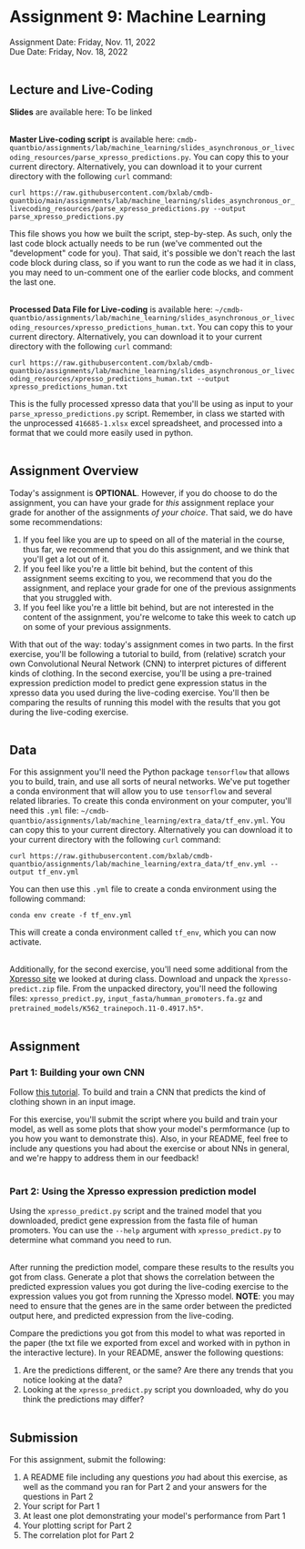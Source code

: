 # Assignment 9: Machine Learning 
Assignment Date: Friday, Nov. 11, 2022 <br>
Due Date: Friday, Nov. 18, 2022 <br><br>

## Lecture and Live-Coding

**Slides** are available here: To be linked <br><br>

**Master Live-coding script** is available here: `cmdb-quantbio/assignments/lab/machine_learning/slides_asynchronous_or_livecoding_resources/parse_xpresso_predictions.py`. You can copy this to your current directory. Alternatively, you can download it to your current directory with the following `curl` command: 

`curl https://raw.githubusercontent.com/bxlab/cmdb-quantbio/main/assignments/lab/machine_learning/slides_asynchronous_or_livecoding_resources/parse_xpresso_predictions.py --output parse_xpresso_predictions.py` 

This file shows you how we built the script, step-by-step. As such, only the last code block actually needs to be run (we've commented out the "development" code for you). That said, it's possible we don't reach the last code block during class, so if you want to run the code as we had it in class, you may need to un-comment one of the earlier code blocks, and comment the last one. <br><br>

**Processed Data File for Live-coding** is available here: `~/cmdb-quantbio/assignments/lab/machine_learning/slides_asynchronous_or_livecoding_resources/xpresso_predictions_human.txt`. You can copy this to your current directory. Alternatively, you can download it to your current directory with the following `curl` command:

`curl https://raw.githubusercontent.com/bxlab/cmdb-quantbio/assignments/lab/machine_learning/slides_asynchronous_or_livecoding_resources/xpresso_predictions_human.txt --output xpresso_predictions_human.txt`

This is the fully processed xpresso data that you'll be using as input to your `parse_xpresso_predictions.py` script. Remember, in class we started with the unprocessed `416685-1.xlsx` excel spreadsheet, and processed into a format that we could more easily used in python. <br><br>

## Assignment Overview

Today's assignment is **OPTIONAL**. However, if you do choose to do the assignment, you can have your grade for *this* assignment replace your grade for another of the assignments *of your choice*. That said, we do have some recommendations:

1. If you feel like you are up to speed on all of the material in the course, thus far, we recommend that you do this assignment, and we think that you'll get a lot out of it.
2. If you feel like you're a little bit behind, but the content of this assignment seems exciting to you, we recommend that you do the assignment, and replace your grade for one of the previous assignments that you struggled with. 
3. If you feel like you're a little bit behind, but are not interested in the content of the assignment, you're welcome to take this week to catch up on some of your previous assignments.

With that out of the way: today's assignment comes in two parts. In the first exercise, you'll be following a tutorial to build, from (relative) scratch your own Convolutional Neural Network (CNN) to interpret pictures of different kinds of clothing. In the second exercise, you'll be using a pre-trained expression prediction model to predict gene expression status in the xpresso data you used during the live-coding exercise. You'll then be comparing the results of running this model with the results that you got during the live-coding exercise. <br><br>

## Data

For this assignment you'll need the Python package `tensorflow` that allows you to build, train, and use all sorts of neural networks. We've put together a conda environment that will allow you to use `tensorflow` and several related libraries. To create this conda environment on your computer, you'll need this `.yml` file: `~/cmdb-quantbio/assignments/lab/machine_learning/extra_data/tf_env.yml`. You can copy this to your current directory. Alternatively you can download it to your current directory with the following `curl` command:

`curl https://raw.githubusercontent.com/bxlab/cmdb-quantbio/assignments/lab/machine_learning/extra_data/tf_env.yml --output tf_env.yml`

You can then use this `.yml` file to create a conda environment using the following command:

`conda env create -f tf_env.yml`

This will create a conda environment called `tf_env`, which you can now activate. <br><br>

Additionally, for the second exercise, you'll need some additional from the [Xpresso site](https://xpresso.gs.washington.edu/data/) we looked at during class. Download and unpack the `Xpresso-predict.zip` file. From the unpacked directory, you'll need the following files: `xpresso_predict.py`, `input_fasta/humman_promoters.fa.gz` and `pretrained_models/K562_trainepoch.11-0.4917.h5*`. <br><br>

## Assignment

### Part 1: Building your own CNN

Follow [this tutorial](https://www.tensorflow.org/tutorials/keras/classification). To build and train a CNN that predicts the kind of clothing shown in an input image.

For this exercise, you'll submit the script where you build and train your model, as well as some plots that show your model's permformance (up to you how you want to demonstrate this). Also, in your README, feel free to include any questions you had about the exercise or about NNs in general, and we're happy to address them in our feedback! <br><br>

### Part 2: Using the Xpresso expression prediction model

Using the `xpresso_predict.py` script and the trained model that you downloaded, predict gene expression from the fasta file of human promoters. You can use the `--help` argument with `xpresso_predict.py` to determine what command you need to run. <br><br>

After running the prediction model, compare these results to the results you got from class. Generate a plot that shows the correlation between the predicted expression values you got during the live-coding exercise to the expression values you got from running the Xpresso model. **NOTE**: you may need to ensure that the genes are in the same order between the predicted output here, and predicted expression from the live-coding.

Compare the predictions you got from this model to what was reported in the paper (the txt file we exported from excel and worked with in python in the interactive lecture). In your README, answer the following questions:

1. Are the predictions different, or the same? Are there any trends that you notice looking at the data?
2. Looking at the `xpresso_predict.py` script you downloaded, why do you think the predictions may differ? <br><br>

## Submission

For this assignment, submit the following:

1. A README file including any questions *you* had about this exercise, as well as the command you ran for Part 2 and your answers for the questions in Part 2
2. Your script for Part 1
3. At least one plot demonstrating your model's performance from Part 1
4. Your plotting script for Part 2
5. The correlation plot for Part 2